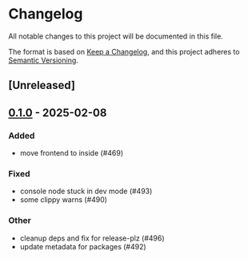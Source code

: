 # Changelog

All notable changes to this project will be documented in this file.

The format is based on [Keep a Changelog](https://keepachangelog.com/en/1.0.0/),
and this project adheres to [Semantic Versioning](https://semver.org/spec/v2.0.0.html).

## [Unreleased]

## [0.1.0](https://github.com/8xFF/atm0s-media-server/releases/tag/atm0s-media-server-console-front-v0.1.0) - 2025-02-08

### Added

- move frontend to inside (#469)

### Fixed

- console node stuck in dev mode (#493)
- some clippy warns (#490)

### Other

- cleanup deps and fix for release-plz (#496)
- update metadata for packages (#492)
